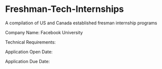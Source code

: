 # Freshman-Tech-Internships
A compilation of US and Canada established fresman internship programs

Company Name: Facebook University 

Technical Requirements: 

Application Open Date: 

Application Due Date:

